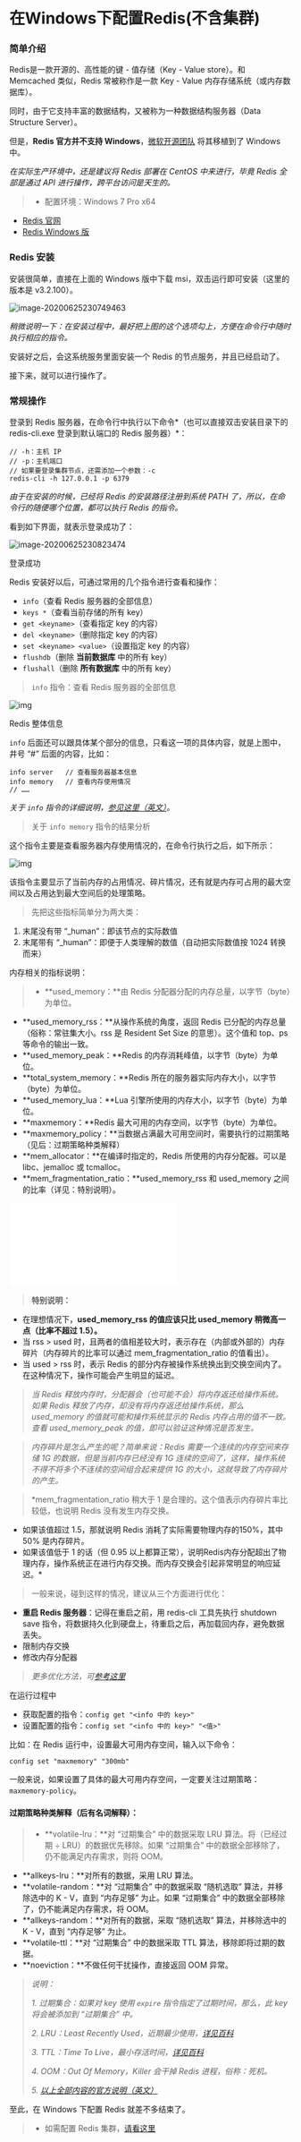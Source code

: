 # 在Windows下配置Redis(不含集群)

### 简单介绍

Redis是一款开源的、高性能的键 - 值存储（Key - Value store）。和 Memcached 类似，Redis 常被称作是一款 Key - Value 内存存储系统（或内存数据库）。

同时，由于它支持丰富的数据结构，又被称为一种数据结构服务器（Data Structure Server）。

但是，**Redis 官方并不支持 Windows**，[微软开源团队](https://github.com/MSOpenTech) 将其移植到了 Windows 中。

*在实际生产环境中，还是建议将 Redis 部署在 CentOS 中来进行，毕竟 Redis 全部是通过 API 进行操作，跨平台访问是天生的。*

> - 配置环境：Windows 7 Pro x64

- [Redis 官网](https://redis.io/)
- [Redis Windows 版](https://github.com/MSOpenTech/redis/releases)

### Redis 安装

安装很简单，直接在上面的 Windows 版中下载 msi，双击运行即可安装（这里的版本是 v3.2.100）。

![image-20200625230749463](在Windows下配置Redis(不含集群).assets/image-20200625230749463.png)

*稍微说明一下：在安装过程中，最好把上图的这个选项勾上，方便在命令行中随时执行相应的指令。*

安装好之后，会这系统服务里面安装一个 Redis 的节点服务，并且已经启动了。

接下来，就可以进行操作了。

### 常规操作

登录到 Redis 服务器，在命令行中执行以下命令*（也可以直接双击安装目录下的 redis-cli.exe 登录到默认端口的 Redis 服务器）*：

```
// -h：主机 IP
// -p：主机端口
// 如果要登录集群节点，还需添加一个参数：-c
redis-cli -h 127.0.0.1 -p 6379
```

*由于在安装的时候，已经将 Redis 的安装路径注册到系统 PATH 了，所以，在命令行的随便哪个位置，都可以执行 Redis 的指令。*

看到如下界面，就表示登录成功了：

![image-20200625230823474](在Windows下配置Redis(不含集群).assets/image-20200625230823474.png)

登录成功

Redis 安装好以后，可通过常用的几个指令进行查看和操作：

- `info`（查看 Redis 服务器的全部信息）
- `keys *`（查看当前存储的所有 key）
- `get <keyname>`（查看指定 key 的内容）
- `del <keyname>`（删除指定 key 的内容）
- `set <keyname> <value>`（设置指定 key 的内容）
- `flushdb`（删除 **当前数据库** 中的所有 key）
- `flushall`（删除 **所有数据库** 中的所有 key）

> `info` 指令：查看 Redis 服务器的全部信息

![img](在Windows下配置Redis(不含集群).assets/3116004-c01ae8d50953e7a7.png)

Redis 整体信息

`info` 后面还可以跟具体某个部分的信息，只看这一项的具体内容，就是上图中，井号 “#” 后面的内容，比如：

```
info server   // 查看服务器基本信息
info memory   // 查看内存使用情况
// ……
```

*关于 `info` 指令的详细说明，[参见这里（英文）](https://redis.io/commands/info)。*

> 关于 `info memory` 指令的结果分析

这个指令主要是查看服务器内存使用情况的，在命令行执行之后，如下所示：

![img](在Windows下配置Redis(不含集群).assets/3116004-a2e13d5610b843c3.png)

该指令主要显示了当前内存的占用情况、碎片情况，还有就是内存可占用的最大空间以及占用达到最大空间后的处理策略。

> 先把这些指标简单分为两大类：

1. 末尾没有带 “_human”：即该节点的实际数值
2. 末尾带有 “_human”：即便于人类理解的数值（自动把实际数值按 1024 转换而来）

内存相关的指标说明：

> - **used_memory：**由 Redis 分配器分配的内存总量，以字节（byte）为单位。

- **used_memory_rss：**从操作系统的角度，返回 Redis 已分配的内存总量（俗称：常驻集大小。rss 是 Resident Set Size 的意思）。这个值和 top、ps 等命令的输出一致。
- **used_memory_peak：**Redis 的内存消耗峰值，以字节（byte）为单位。
- **total_system_memory：**Redis 所在的服务器实际内存大小，以字节（byte）为单位。
- **used_memory_lua：**Lua 引擎所使用的内存大小，以字节（byte）为单位。
- **maxmemory：**Redis 最大可用的内存空间，以字节（byte）为单位。
- **maxmemory_policy：**当数据占满最大可用空间时，需要执行的过期策略（见后：过期策略种类解释）
- **mem_allocator：**在编译时指定的，Redis 所使用的内存分配器。可以是 libc、jemalloc 或 tcmalloc。
- **mem_fragmentation_ratio：**used_memory_rss 和 used_memory 之间的比率（详见：特别说明）。

![img](在Windows下配置Redis(不含集群).assets/gif.latex)

> **特别说明：**

- 在理想情况下，**used_memory_rss 的值应该只比 used_memory 稍微高一点（比率不超过 1.5）。**
- 当 rss > used 时，且两者的值相差较大时，表示存在（内部或外部的）内存碎片（内存碎片的比率可以通过 mem_fragmentation_ratio 的值看出）。
- 当 used > rss 时，表示 Redis 的部分内存被操作系统换出到交换空间内了。在这种情况下，操作可能会产生明显的延迟。

> *当 Redis 释放内存时，分配器会（也可能不会）将内存返还给操作系统。
>  如果 Redis 释放了内存，却没有将内存返还给操作系统，那么 used_memory 的值就可能和操作系统显示的 Redis 内存占用的值不一致。
>  查看 used_memory_peak 的值，即可以验证这种情况是否发生。*

> *内存碎片是怎么产生的呢？简单来说：Redis 需要一个连续的内存空间来存储 1G 的数据，但是当前内存已经没有 1G 连续的空间了，这样，操作系统不得不将多个不连续的空间组合起来提供 1G 的大小，这就导致了内存碎片的产生。*

> *mem_fragmentation_ratio 稍大于 1 是合理的。这个值表示内存碎片率比较低，也说明 Redis 没有发生内存交换。

- 如果该值超过 1.5，那就说明 Redis 消耗了实际需要物理内存的150%，其中 50% 是内存碎片。
- 如果该值低于 1 的话（但 0.95 以上都算正常），说明Redis内存分配超出了物理内存，操作系统正在进行内存交换。而内存交换会引起非常明显的响应延迟。*

> 一般来说，碰到这样的情况，建议从三个方面进行优化：

- **重启 Redis 服务器**：记得在重启之前，用 redis-cli 工具先执行 shutdown save 指令，将数据持久化到硬盘上，待重启之后，再加载回内存，避免数据丢失。
- 限制内存交换
- 修改内存分配器

> *更多优化方法，可[参考这里](http://www.cnblogs.com/mushroom/p/4738170.html)*

在运行过程中

- 获取配置的指令：`config get "<info 中的 key>"`
- 设置配置的指令：`config set "<info 中的 key>" "<值>"`

比如：在 Redis 运行中，设置最大可用内存空间，输入以下命令：

```
config set "maxmemory" "300mb"
```

一般来说，如果设置了具体的最大可用内存空间，一定要关注过期策略：`maxmemory-policy`。

#### 过期策略种类解释（后有名词解释）：

> - **volatile-lru：**对 “过期集合” 中的数据采取 LRU 算法。将（已经过期 ÷ LRU）的数据优先移除。如果 “过期集合” 中的数据全部移除了，仍不能满足内存需求，则将 OOM。

- **allkeys-lru：**对所有的数据，采用 LRU 算法。
- **volatile-random：**对 “过期集合” 中的数据采取 “随机选取” 算法，并移除选中的 K - V，直到 “内存足够” 为止。如果 “过期集合” 中的数据全部移除了，仍不能满足内存需求，将 OOM。
- **allkeys-random：**对所有的数据，采取 “随机选取” 算法，并移除选中的 K - V，直到 “内存足够” 为止。
- **volatile-ttl：**对 “过期集合” 中的数据采取 TTL 算法，移除即将过期的数据。
- **noeviction：**不做任何干扰操作，直接返回 OOM 异常。

> *说明：*
>
> *1. 过期集合：如果对 key 使用 `expire` 指令指定了过期时间，那么，此 key 将会被添加到 “过期集合” 中。*
>
> *2. LRU：Least Recently Used，近期最少使用，[详见百科](http://baike.baidu.com/item/LRU)*
>
> *3. TTL：Time To Live，最小存活时间，[详见百科](http://baike.baidu.com/item/TTL/130248)*
>
> *4. OOM：Out Of Memory，Killer 会干掉 Redis 进程，俗称：死机。*
>
> *5. [以上全部内容的官方说明（英文）](https://redis.io/topics/lru-cache)*

至此，在 Windows 下配置 Redis 就差不多结束了。

> - 如需配置 Redis 集群，[请看这里](https://yukmingyu.github.io/notes/#/dos/在Windows下配置Redis集群.md)

